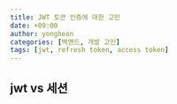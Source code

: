 ```yaml
---
title: JWT 토큰 인증에 대한 고민
date: +09:00
author: yongheon
categories: [백엔드, 개발 고민]
tags: [jwt, refresh token, access token]
---
```


## jwt vs 세션
